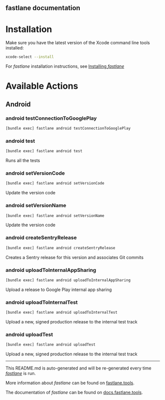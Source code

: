 fastlane documentation
----

# Installation

Make sure you have the latest version of the Xcode command line tools installed:

```sh
xcode-select --install
```

For _fastlane_ installation instructions, see [Installing _fastlane_](https://docs.fastlane.tools/#installing-fastlane)

# Available Actions

## Android

### android testConnectionToGooglePlay

```sh
[bundle exec] fastlane android testConnectionToGooglePlay
```



### android test

```sh
[bundle exec] fastlane android test
```

Runs all the tests

### android setVersionCode

```sh
[bundle exec] fastlane android setVersionCode
```

Update the version code

### android setVersionName

```sh
[bundle exec] fastlane android setVersionName
```

Update the version code

### android createSentryRelease

```sh
[bundle exec] fastlane android createSentryRelease
```

Creates a Sentry release for this version and associates Git commits

### android uploadToInternalAppSharing

```sh
[bundle exec] fastlane android uploadToInternalAppSharing
```

Upload a release to Google Play internal app sharing

### android uploadToInternalTest

```sh
[bundle exec] fastlane android uploadToInternalTest
```

Upload a new, signed production release to the internal test track

### android uploadTest

```sh
[bundle exec] fastlane android uploadTest
```

Upload a new, signed production release to the internal test track

----

This README.md is auto-generated and will be re-generated every time [_fastlane_](https://fastlane.tools) is run.

More information about _fastlane_ can be found on [fastlane.tools](https://fastlane.tools).

The documentation of _fastlane_ can be found on [docs.fastlane.tools](https://docs.fastlane.tools).
